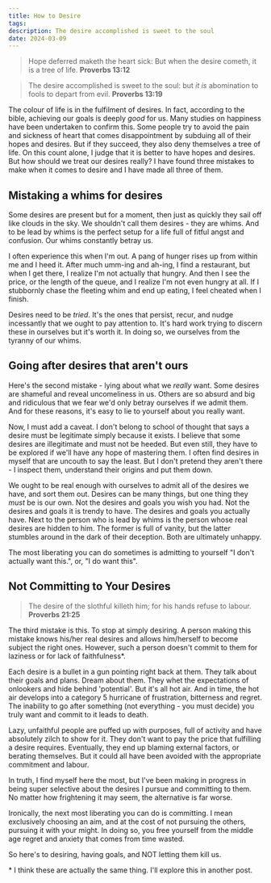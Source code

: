 ```yaml
---
title: How to Desire
tags: 
description: The desire accomplished is sweet to the soul
date: 2024-03-09
---
```

>Hope deferred maketh the heart sick: But when the desire cometh, it is a tree of life.
>**Proverbs 13:12**

> The desire accomplished is sweet to the soul: but _it is_ abomination to fools to depart from evil.
> **Proverbs 13:19**  

The colour of life is in the fulfilment of desires. In fact, according to the bible, achieving our goals is deeply *good* for us. Many studies on happiness have been undertaken to confirm this. Some people try to avoid the pain and sickness of heart that comes disappointment by subduing all of their hopes and desires. But if they succeed, they also deny themselves a tree of life. On this count alone, I judge that it is better to have hopes and desires. But how should we treat our desires really? I have found three mistakes to make when it comes to desire and I have made all three of them.

## Mistaking a whims for desires

Some desires are present but for a moment, then just as quickly they sail off like clouds in the sky. We shouldn't call them desires - they are whims. And to be lead by whims is the perfect setup for a life full of fitful angst and confusion. Our whims constantly betray us.

I often experience this when I'm out. A pang of hunger rises up from within me and I heed it. After much umm-ing and ah-ing, I find a restaurant, but when I get there, I realize I'm not actually that hungry. And then I see the price, or the length of the queue, and I realize I'm not even hungry at all. If I stubbornly chase the fleeting whim and end up eating, I feel cheated when I finish.

Desires need to be *tried*. It's the ones that persist, recur, and nudge incessantly that we ought to pay attention to. It's hard work trying to discern these in ourselves but it's worth it. In doing so, we ourselves from the tyranny of our whims.

## Going after desires that aren't ours

Here's the second mistake - lying about what we *really* want. Some desires are shameful and reveal uncomeliness in us. Others are so absurd and big and ridiculous that we fear we'd only betray ourselves if we admit them. And for these reasons, it's easy to lie to yourself about you really want.

Now, I must add a caveat. I don't belong to school of thought that says a desire must be legitimate simply because it exists. I believe that some desires are illegitimate and must not be heeded. But even still, they have to be explored if we'll have any hope of mastering them. I often find desires in myself that are uncouth to say the least. But I don't pretend they aren't there - I inspect them, understand their origins and put them down.

We ought to be real enough with ourselves to admit all of the desires we have, and sort them out. Desires can be many things, but one thing they *must* be is our own. Not the desires and goals you wish you had. Not the desires and goals it is trendy to have. The desires and goals you actually have. Next to the person who is lead by whims is the person whose real desires are hidden to him. The former is full of vanity, but the latter stumbles around in the dark of their deception. Both are ultimately unhappy.

The most liberating you can do sometimes is admitting to yourself "I don't actually want this.", or, "I do want this".


## Not Committing to Your Desires

>The desire of the slothful killeth him; for his hands refuse to labour.  
>**Proverbs 21:25**

The third mistake is this. To stop at simply desiring. A person making this mistake knows his/her real desires and allows him/herself to become subject the right ones. However, such a person doesn't commit to them for laziness or for lack of faithfulness*. 

Each desire is a bullet in a gun pointing right back at them. They talk about their goals and plans. Dream about them. They whet the expectations of onlookers and hide behind 'potential'. But it's all hot air. And in time, the hot air develops into a category 5 hurricane of frustration, bitterness and regret. The inability to go after something (not everything - you must decide) you truly want and commit to it leads to death.

Lazy, unfaithful people are puffed up with purposes, full of activity and have absolutely zilch to show for it. They don't want to pay the price that fulfilling a desire requires. Eventually, they end up blaming external factors, or berating themselves. But it could all have been avoided with the appropriate commitment and labour.

In truth, I find myself here the most, but I've been making in progress in being super selective about the desires I pursue and committing to them. No matter how frightening it may seem, the alternative is far worse.

Ironically, the next most liberating you can do is committing. I mean exclusively choosing an aim, and at the cost of not pursuing the others, pursuing it with your might. In doing so, you free yourself from the middle age regret and anxiety that comes from time wasted.

So here's to desiring, having goals, and NOT letting them kill us.


\* I think these are actually the same thing. I'll explore this in another post.

